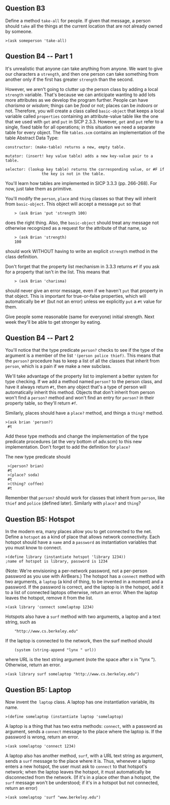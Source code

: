 ## Question B3

Define a method `take-all` for people. If given that message, a person should
`take` all the things at the current location that are not already owned by
someone.

    
    
    >(ask someperson 'take-all)
    

## Question B4 -- Part 1

It's unrealistic that anyone can take anything from anyone. We want to give
our characters a `strength`, and then one person can take something from
another only if the first has greater `strength` than the second.

However, we aren't going to clutter up the person class by adding a local
`strength` variable. That's because we can anticipate wanting to add lots more
attributes as we develop the program further. People can have _charisma_ or
_wisdom_; things can be _food_ or not; places can be _indoors_ or not.
Therefore, you will create a class called `basic-object` that keeps a local
variable called `properties` containing an attribute-value table like the one
that we used with `get` and `put` in SICP 2.3.3. However, `get` and `put`
refer to a single, fixed table for all operations; in this situation we need a
separate table for every object. The file `tables.scm` contains an
implementation of the table Abstract Data Type:

    
    
    constructor: (make-table) returns a new, empty table.
    
    mutator: (insert! key value table) adds a new key-value pair to a table.
    
    selector: (lookup key table) returns the corresponding value, or #F if
    				the key is not in the table.
    

You'll learn how tables are implemented in SICP 3.3.3 (pp. 266-268). For now,
just take them as primitive.

You'll modify the `person`, `place` and `thing` classes so that they will
inherit from `basic-object`. This object will accept a message `put` so that

    
      
    	> (ask Brian 'put 'strength 100)
    

does the right thing. Also, the `basic-object` should treat any message not
otherwise recognized as a request for the attribute of that name, so

    
    
    	> (ask Brian 'strength)
    	100
    

should work WITHOUT having to write an explicit `strength` method in the class
definition.

Don't forget that the property list mechanism in 3.3.3 returns `#f` if you ask
for a property that isn't in the list. This means that

    
    
    	> (ask Brian 'charisma)
    

should never give an error message, even if we haven't `put` that property in
that object. This is important for true-or-false properties, which will
automatically be `#f` (but not an error) unless we explicitly `put` a `#t`
value for them.

Give people some reasonable (same for everyone) initial strength. Next week
they'll be able to get stronger by eating.

## Question B4 -- Part 2

You'll notice that the type predicate `person?` checks to see if the type of
the argument is a member of the list `'(person police thief)`. This means that
the `person?` procedure has to keep a list of all the classes that inherit
from `person`, which is a pain if we make a new subclass.

We'll take advantage of the property list to implement a better system for
type checking. If we add a method named `person?` to the person class, and
have it always return `#t`, then any object that's a type of person will
automatically inherit this method. Objects that don't inherit from person
won't find a `person?` method and won't find an entry for `person?` in their
property table, so they'll return `#f`.

Similarly, places should have a `place?` method, and things a `thing?` method.

    
    >(ask brian 'person?)
     #t

Add these type methods and change the implementation of the type predicate
procedures (at the very bottom of adv.scm) to this new implementation. Don't
forget to add the definition for `place?`

The new type predicate should

    
    
     >(person? brian)
     #t
     >(place? soda)
     #t
     >(thing? coffee)
     #t
     

  
Remember that `person?` should work for classes that inherit from `person`,
like `thief` and `police` (defined later). Similarly with `place?` and
`thing`?

## Question B5: Hotspot

In the modern era, many places allow you to get connected to the net. Define a
`hotspot` as a kind of place that allows network connectivity. Each hotspot
should have a `name` and a `password` as instantiation variables that you must
know to connect.

    
    >(define library (instantiate hotspot 'library 1234))   
    ;name of hotspot is library, password is 1234  
    

(Note: We're envisioning a per-network password, not a per-person password as
you use with AirBears.) The hotspot has a `connect` method with two arguments,
a `laptop` (a kind of thing, to be invented in a moment) and a password. If
the password is correct, and the laptop is in the hotspot, add it to a list of
connected laptops otherwise, return an error. When the laptop leaves the
hotspot, remove it from the list.

    
    >(ask library 'connect somelaptop 1234)

Hotspots also have a `surf` method with two arguments, a laptop and a text
string, such as

    
        "http://www.cs.berkeley.edu"
    

If the laptop is connected to the network, then the surf method should

    
        (system (string-append "lynx " url))
    

where URL is the text string argument (note the space after x in "lynx ").
Otherwise, return an error.

    
    >(ask library surf somelaptop "http://www.cs.berkeley.edu")

## Question B5: Laptop

Now invent the` laptop` class. A laptop has one instantiation variable, its
name.

    
    >(define somelaptop (instantiate laptop 'somelaptop)

A laptop is a thing that has two extra methods: `connect`, with a password as
argument, sends a `connect` message to the place where the laptop is. If the
password is wrong, return an error.

    
    >(ask somelaptop 'connect 1234)

A laptop also has another method, `surf`, with a URL text string as argument,
sends a `surf` message to the place where it is. Thus, whenever a laptop
enters a new hotspot, the user must ask to `connect` to that hotspot's
network; when the laptop leaves the hotspot, it must automatically be
disconnected from the network. (If it's in a place other than a hotspot, the
`surf` message won't be understood; if it's in a hotspot but not connected,
return an error)

    
    >(ask somelaptop 'surf "www.berkeley.edu")

` `

